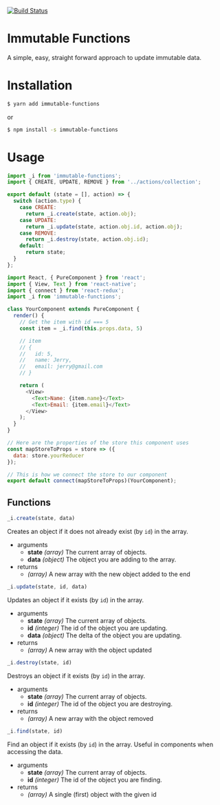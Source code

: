 [![Build Status](https://travis-ci.org/jkbailey/immutable-functions.svg?branch=master)](https://travis-ci.org/jkbailey/immutable-functions)

# Immutable Functions
A simple, easy, straight forward approach to update immutable data.

# Installation
```sh
$ yarn add immutable-functions
```
or
```sh
$ npm install -s immutable-functions
```

# Usage
```js
import _i from 'immutable-functions';
import { CREATE, UPDATE, REMOVE } from '../actions/collection';

export default (state = [], action) => {
  switch (action.type) {
    case CREATE:
      return _i.create(state, action.obj);
    case UPDATE:
      return _i.update(state, action.obj.id, action.obj);
    case REMOVE:
      return _i.destroy(state, action.obj.id);
    default:
      return state;
  }
};
```

```js
import React, { PureComponent } from 'react';
import { View, Text } from 'react-native';
import { connect } from 'react-redux';
import _i from 'immutable-functions';

class YourComponent extends PureComponent {
  render() {
    // Get the item with id === 5
    const item = _i.find(this.props.data, 5)

    // item
    // {
    //   id: 5,
    //   name: Jerry,
    //   email: jerry@gmail.com
    // }

    return (
      <View>
        <Text>Name: {item.name}</Text>
        <Text>Email: {item.email}</Text>
      </View>
    );
  }
}

// Here are the properties of the store this component uses
const mapStoreToProps = store => ({
  data: store.yourReducer
});

// This is how we connect the store to our component
export default connect(mapStoreToProps)(YourComponent);
```

## Functions
```js
_i.create(state, data)
```
Creates an object if it does not already exist (by `id`) in the array.
  - arguments
    - **state** *(array)* The current array of objects.
    - **data** *(object)* The object you are adding to the array.
- returns
    - *(array)* A new array with the new object added to the end

```js
_i.update(state, id, data)
```
Updates an object if it exists (by `id`) in the array.
  - arguments
    - **state** *(array)* The current array of objects.
    - **id** *(integer)* The id of the object you are updating.
    - **data** *(object)* The delta of the object you are updating.
- returns
    - *(array)* A new array with the object updated

```js
_i.destroy(state, id)
```
Destroys an object if it exists (by `id`) in the array.
  - arguments
    - **state** *(array)* The current array of objects.
    - **id** *(integer)* The id of the object you are destroying.
- returns
    - *(array)* A new array with the object removed

```js
_i.find(state, id)
```
Find an object if it exists (by `id`) in the array. Useful in components when accessing the data.
  - arguments
    - **state** *(array)* The current array of objects.
    - **id** *(integer)* The id of the object you are finding.
- returns
    - *(array)* A single (first) object with the given id
